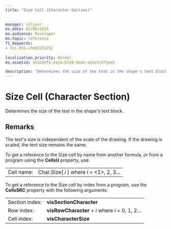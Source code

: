 ```yaml
---
title: "Size Cell (Character Section)"
 
 
manager: soliver
ms.date: 03/09/2015
ms.audience: Developer
ms.topic: reference
f1_keywords:
- Vis_DSS.chm82251252
 
localization_priority: Normal
ms.assetid: a61b50fe-eacb-b3d4-0e4e-ab3e7c972ee9

description: "Determines the size of the text in the shape's text block."
---
```


# Size Cell (Character Section)

Determines the size of the text in the shape's text block.
  
## Remarks

The text's size is independent of the scale of the drawing. If the drawing is scaled, the text size remains the same.
  
To get a reference to the Size cell by name from another formula, or from a program using the **CellsU** property, use: 
  
|||
|:-----|:-----|
| Cell name:  <br/> | Char.Size[  *i*  ]            where  *i*  = <1>, 2, 3...  <br/> |
   
To get a reference to the Size cell by index from a program, use the **CellsSRC** property with the following arguments: 
  
|||
|:-----|:-----|
| Section index:  <br/> |**visSectionCharacter** <br/> |
| Row index:  <br/> |**visRowCharacter** +  *i*            where  *i*  = 0, 1, 2...  <br/> |
| Cell index:  <br/> |**visCharacterSize** <br/> |
   

